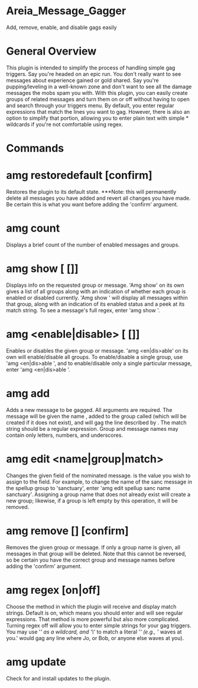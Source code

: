 # Areia_Message_Gagger
Add, remove, enable, and disable gags easily

# General Overview
This plugin is intended to simplify the process of handling simple gag triggers. Say you're headed on an epic run. You don't really want to see messages about experience gained or gold shared. Say you're pupping/leveling in a well-known zone and don't want to see all the damage messages the mobs spam you with.
With this plugin, you can easily create groups of related messages and turn them on or off without having to open and search through your triggers menu.
By default, you enter regular expressions that match the lines you want to gag. However, there is also an option to simplify that portion, allowing you to enter plain text with simple * wildcards if you're not comfortable using regex.

# Commands
# amg restoredefault [confirm]
Restores the plugin to its default state. ***Note: this will permanently delete
all messages you have added and revert all changes you have made. Be certain
this is what you want before adding the 'confirm' argument.

# amg count
Displays a brief count of the number of enabled messages and groups.

# amg show [<group name> [<message name>]]
Displays info on the requested group or message. 'Amg show' on its own gives a
list of all groups along with an indication of whether each group is enabled or
disabled currently. 'Amg show <group>' will display all messages within that
group, along with an indication of its enabled status and a peek at its match
string. To see a message's full regex, enter 'amg show <group> <message>'.

# amg <enable|disable> [<group name> [<message name>]]
Enables or disables the given group or message. 'amg <en|dis>able' on its own
will enable/disable all groups. To enable/disable a single group, use
'amg <en|dis>able <group>', and to enable/disable only a single particular
message, enter 'amg <en|dis>able <group> <message>'.

# amg add <group name> <message name> <match string>
Adds a new message to be gagged. All arguments are required. The message will
be given the name <message name>, added to the group called <group name> (which
will be created if it does not exist), and will gag the line described by
<match string>. The match string should be a regular expression. Group and
message names may contain only letters, numbers, and underscores.

# amg edit <group name> <message name> <name|group|match> <value>
Changes the given field of the nominated message. <Value> is the value you wish
to assign to the field. For example, to change the name of the sanc message in
the spellup group to 'sanctuary', enter 'amg edit spellup sanc name sanctuary'.
Assigning a group name that does not already exist will create a new group;
likewise, if a group is left empty by this operation, it will be removed.

# amg remove <group name> [<message name>] [confirm]
Removes the given group or message. If only a group name is given, all messages
in that group will be deleted. Note that this cannot be reversed, so be certain
you have the correct group and message names before adding the 'confirm'
argument.

# amg regex [on|off]
Choose the method in which the plugin will receive and display match strings.
Default is on, which means you should enter and will see regular expressions.
That method is more powerful but also more complicated. Turning regex off will
allow you to enter simple strings for your gag triggers. You may use '*' as a
wildcard, and '\\*' to match a literal '*' (e.g., '* waves at you.' would gag
any line where Jo, or Bob, or anyone else waves at you).

# amg update
Check for and install updates to the plugin.
